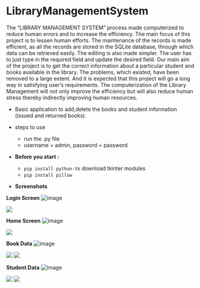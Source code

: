 # LibraryManagementSystem
The “LIBRARY MANAGEMENT SYSTEM”
process made computerized to reduce human errors and to increase
the efficiency. The main focus of this project is to lessen human
efforts. The maintenance of the records is made efficient, as all the
records are stored in the SQLite database, through which data can be
retrieved easily. The editing is also made simpler. The user has to just
type in the required field and update the desired field. Our main aim of
the project is to get the correct information about a particular student
and books available in the library. The problems, which existed, have
been removed to a large extent. And it is expected that this project will go
a long way in satisfying user’s requirements. The computerization of the
Library Management will not only improve the efficiency but will also
reduce human stress thereby indirectly improving human resources.
* Basic application to add,delete the books and student information (issued and returned books).
* steps to use
  * run the .py file
  * username = admin, password = password
  
* **Before you start :** 
  * `pip install python-tk` download tkinter modules
  * `pip install pillow`
 
* **Screenshots** 

**Login Screen**
![image](https://user-images.githubusercontent.com/94695634/175947693-e7493bb5-8be1-45a1-ad32-d93529eeb598.png)

![](scrshots/1.jpg)

**Home Screen**
![image](https://user-images.githubusercontent.com/94695634/175947809-dab51182-fb91-4710-9df5-889a733eec5f.png)

![](scrshots/2.jpg)

**Book Data**
![image](https://user-images.githubusercontent.com/94695634/175947853-cccf3570-8cd9-44bc-8adc-0b596ce2a9f9.png)

![](scrshots/3.jpg)
![](scrshots/4.jpg)

**Student Data**
![image](https://user-images.githubusercontent.com/94695634/175947900-27e7e8fb-0836-4d36-98b2-62820ba7f0d0.png)

![](scrshots/5.jpg)
![](scrshots/6.jpg)
